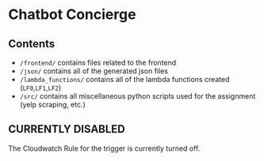 # Chatbot Concierge #

## Contents ##

- `/frontend/` contains files related to the frontend
- `/json/` contains all of the generated json files
- `/lambda_functions/` contains all of the lambda functions created (`LF0`,`LF1`,`LF2`)
- `/src/` contains all miscellaneous python scripts used for the assignment (yelp scraping, etc.)

## CURRENTLY DISABLED ##

The Cloudwatch Rule for the trigger is currently turned off.
